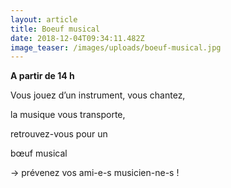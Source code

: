 ```yaml
---
layout: article
title: Boeuf musical
date: 2018-12-04T09:34:11.482Z
image_teaser: /images/uploads/boeuf-musical.jpg
---
```

**A partir de 14 h**



Vous jouez d’un instrument, vous chantez,

la musique vous transporte,

retrouvez-vous pour un 

bœuf musical

→ prévenez vos ami-e-s musicien-ne-s !

